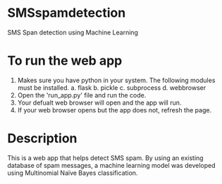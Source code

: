 # SMSspamdetection
SMS Span detection using Machine Learning

# To run the web app

1. Makes sure you have python in your system. The following modules must be installed.
  a. flask
  b. pickle
  c. subprocess
  d. webbrowser
2. Open the 'run_app.py' file and run the code.
3. Your defualt web browser will open and the app will run.
4. If your web browser opens but the app does not, refresh the page.

# Description

This is a web app that helps detect SMS spam. By using an existing database of spam messages, a machine learning model was developed using Multinomial Naïve Bayes classification.


